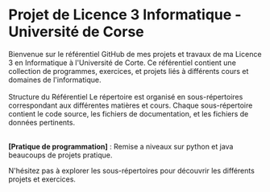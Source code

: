 <h1>Projet de Licence 3 Informatique - Université de Corse</h1>
Bienvenue sur le référentiel GitHub de mes projets et travaux de ma Licence 3 en Informatique à l'Université de Corte. Ce référentiel contient une collection de programmes, exercices, et projets liés à différents cours et domaines de l'informatique.
<br>
<br>
Structure du Référentiel
Le répertoire est organisé en sous-répertoires correspondant aux différentes matières et cours. Chaque sous-répertoire contient le code source, les fichiers de documentation, et les fichiers de données pertinents.

<br><strong>[Pratique de programmation]</strong> : Remise a niveaux sur python et java beaucoups de projets pratique.</h2>

N'hésitez pas à explorer les sous-répertoires pour découvrir les différents projets et exercices.
